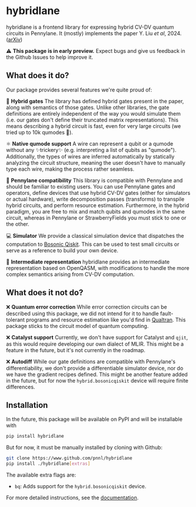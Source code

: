 # hybridlane

hybridlane is a frontend library for expressing hybrid CV-DV quantum circuits in Pennylane. It (mostly) implements the paper Y. Liu *et al*, 2024. ([arXiv](https://arxiv.org/abs/2407.10381))

⚠️ **This package is in early preview.** Expect bugs and give us feedback in the Github Issues to help improve it.


## What does it do?

Our package provides several features we're quite proud of:

📃 **Hybrid gates** The library has defined hybrid gates present in the paper, along with semantics of those gates. Unlike other libraries, the gate definitions are entirely independent of the way you would simulate them (i.e. our gates don't define their truncated matrix representations). This means describing a hybrid circuit is fast, even for very large circuits (we tried up to 10k qumodes 🚀).

⚛️ **Native qumode support** A wire can represent a qubit or a qumode without any ✨trickery✨ (e.g. interpreting a list of qubits as "qumode"). Additionally, the types of wires are inferred automatically by statically analyzing the circuit structure, meaning the user doesn't have to manually type each wire, making the process rather seamless.

🤝 **Pennylane compatibility** This library is compatible with Pennylane and should be familiar to existing users. You can use Pennylane gates and operators, define devices that use hybrid CV-DV gates (either for simulators or actual hardware), write decomposition passes (transforms) to transpile hybrid circuits, and perform resource estimation. Furthermore, in the hybrid paradigm, you are free to mix and match qubits and qumodes in the same circuit, whereas in Pennylane or StrawberryFields you must stick to one or the other.

💻 **Simulator** We provide a classical simulation device that dispatches the computation to [Bosonic Qiskit](https://github.com/C2QA/bosonic-qiskit). This can be used to test small circuits or serve as a reference to build your own device.

💾 **Intermediate representation** hybridlane provides an intermediate representation based on OpenQASM, with modifications to handle the more complex semantics arising from CV-DV computation.



## What does it not do?

❌ **Quantum error correction** While error correction circuits can be described using this package, we did not intend for it to handle fault-tolerant programs and resource estimation like you'd find in [Qualtran](https://github.com/quantumlib/Qualtran). This package sticks to the circuit model of quantum computing.

❌ **Catalyst support** Currently, we don't have support for Catalyst and ``qjit``, as this would require developing our own dialect of MLIR. This might be a feature in the future, but it's not currently in the roadmap.

❌ **Autodiff** While our gate definitions are compatible with Pennylane's differentiability, we don't provide a differentiable simulator device, nor do we have the gradient recipes defined. This might be another feature added in the future, but for now the ``hybrid.bosonicqiskit`` device will require finite differences.


## Installation

In the future, this package will be available on PyPI and will be installable with

```bash
pip install hybridlane
```

But for now, it must be manually installed by cloning with Github:

```bash
git clone https://www.github.com/pnnl/hybridlane
pip install ./hybridlane[extras]
```

The available extra flags are:

- ``bq``: Adds support for the ``hybrid.bosonicqiskit`` device.

For more detailed instructions, see the [documentation](docs/source/getting-started.rst).

